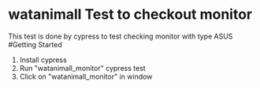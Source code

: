 # watanimall Test to checkout monitor 
This test is done by cypress to test checking monitor with type ASUS
#Getting Started 
1. Install cypress
2. Run "watanimall_monitor" cypress test
3. Click on "watanimall_monitor" in window
